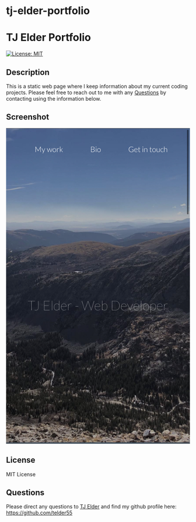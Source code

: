 # tj-elder-portfolio

# TJ Elder Portfolio

[![License: MIT](https://img.shields.io/badge/License-MIT-yellow.svg)](https://opensource.org/licenses/MIT)

## Description

This is a static web page where I keep information about my current coding projects. Please feel free to reach out to me with any [Questions](#questions) by contacting using the information below.

## Screenshot

![Alt text](assets/images/mobile-screenshot.jpeg?raw=true "Employee Tracker Screenshot")

## License

MIT License

## Questions

Please direct any questions to [TJ Elder](mailto:telder55@gmail.com?subject=[GitHub]) and find my github profile here: https://github.com/telder55
